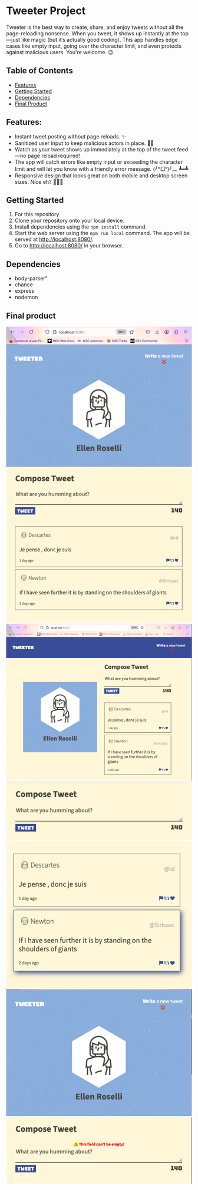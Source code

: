 # Tweeter Project

Tweeter is the best way to create, share, and enjoy tweets without all the page-reloading nonsense. When you tweet, it shows up instantly at the top—just like magic (but it’s actually good coding). This app handles edge cases like empty input, going over the character limit, and even protects against malicious users. You're welcome. 😉

## Table of Contents

- [Features](#features)
- [Getting Started](#getting-started)
- [Dependencies](#dependencies)
- [Final Product](#final-product)

## Features:

- Instant tweet posting without page reloads. ✨
- Sanitized user input to keep malicious actors in place. 🦸‍♂️
- Watch as your tweet shows up immediately at the top of the tweet feed—no page reload required!
- The app will catch errors like empty input or exceeding the character limit and will let you know with a friendly error message. (╯°□°)╯︵ ┻━┻
- Responsive design that looks great on both mobile and desktop screen sizes. Nice eh? 💁🏼‍♀️

## Getting Started

1. For this repository
2. Clone your repository onto your local device.
3. Install dependencies using the `npm install` command.
4. Start the web server using the `npm run local` command. The app will be served at <http://localhost:8080/>.
5. Go to <http://localhost:8080/> in your browser.

## Dependencies

- body-parser"
- chance
- express
- nodemon

## Final product

!["Main page (mobile view)"](<https://raw.githubusercontent.com/alemolina43/tweeter/refs/heads/master/docs/Main(mobile).png>)
!["Main page (desktop)"](<https://raw.githubusercontent.com/alemolina43/tweeter/refs/heads/master/docs/Main(desktop).png>)
!["Create tweet"](https://raw.githubusercontent.com/alemolina43/tweeter/refs/heads/master/docs/New-tweet.png)
!["Tweets"](https://raw.githubusercontent.com/alemolina43/tweeter/refs/heads/master/docs/Tweets.png)
!["Header"](https://raw.githubusercontent.com/alemolina43/tweeter/refs/heads/master/docs/Header.png)
!["Error handling"](https://raw.githubusercontent.com/alemolina43/tweeter/refs/heads/master/docs/Error%20handling.png)
